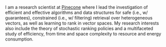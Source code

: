 I am a research scientist at [Pinecone](https://pinecone.io) where I lead the investigation
of efficient and effective algorithms and data structures for
safe (i.e., w/ guarantees), constrained (i.e., w/ filtering)
retrieval over heterogeneous vectors, as well as learning to rank in vector spaces.
My research interests also include the theory of stochastic ranking policies
and a multifaceted study of efficiency, from time and space complexity to
resource and energy consumption.

